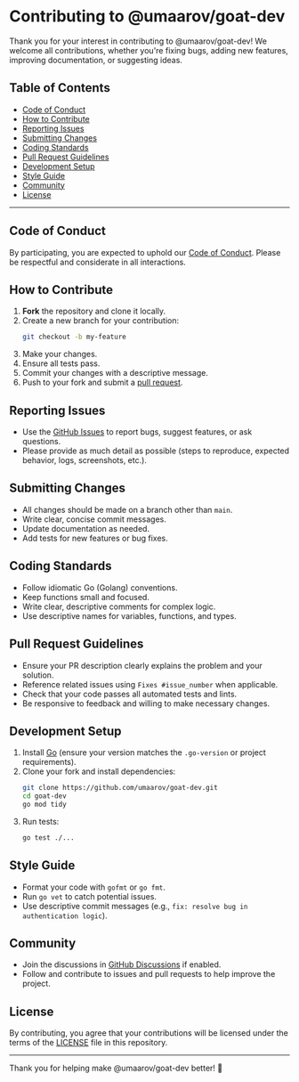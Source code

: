 # Contributing to @umaarov/goat-dev

Thank you for your interest in contributing to @umaarov/goat-dev! We welcome all contributions, whether you're fixing bugs, adding new features, improving documentation, or suggesting ideas.

## Table of Contents

- [Code of Conduct](#code-of-conduct)
- [How to Contribute](#how-to-contribute)
- [Reporting Issues](#reporting-issues)
- [Submitting Changes](#submitting-changes)
- [Coding Standards](#coding-standards)
- [Pull Request Guidelines](#pull-request-guidelines)
- [Development Setup](#development-setup)
- [Style Guide](#style-guide)
- [Community](#community)
- [License](#license)

---

## Code of Conduct

By participating, you are expected to uphold our [Code of Conduct](CODE_OF_CONDUCT.md). Please be respectful and considerate in all interactions.

## How to Contribute

1. **Fork** the repository and clone it locally.
2. Create a new branch for your contribution:
   ```sh
   git checkout -b my-feature
   ```
3. Make your changes.
4. Ensure all tests pass.
5. Commit your changes with a descriptive message.
6. Push to your fork and submit a [pull request](https://github.com/umaarov/goat-dev/pulls).

## Reporting Issues

- Use the [GitHub Issues](https://github.com/umaarov/goat-dev/issues) to report bugs, suggest features, or ask questions.
- Please provide as much detail as possible (steps to reproduce, expected behavior, logs, screenshots, etc.).

## Submitting Changes

- All changes should be made on a branch other than `main`.
- Write clear, concise commit messages.
- Update documentation as needed.
- Add tests for new features or bug fixes.

## Coding Standards

- Follow idiomatic Go (Golang) conventions.
- Keep functions small and focused.
- Write clear, descriptive comments for complex logic.
- Use descriptive names for variables, functions, and types.

## Pull Request Guidelines

- Ensure your PR description clearly explains the problem and your solution.
- Reference related issues using `Fixes #issue_number` when applicable.
- Check that your code passes all automated tests and lints.
- Be responsive to feedback and willing to make necessary changes.

## Development Setup

1. Install [Go](https://golang.org/dl/) (ensure your version matches the `.go-version` or project requirements).
2. Clone your fork and install dependencies:
   ```sh
   git clone https://github.com/umaarov/goat-dev.git
   cd goat-dev
   go mod tidy
   ```
3. Run tests:
   ```sh
   go test ./...
   ```

## Style Guide

- Format your code with `gofmt` or `go fmt`.
- Run `go vet` to catch potential issues.
- Use descriptive commit messages (e.g., `fix: resolve bug in authentication logic`).

## Community

- Join the discussions in [GitHub Discussions](https://github.com/umaarov/goat-dev/discussions) if enabled.
- Follow and contribute to issues and pull requests to help improve the project.

## License

By contributing, you agree that your contributions will be licensed under the terms of the [LICENSE](LICENSE) file in this repository.

---

Thank you for helping make @umaarov/goat-dev better! 🚀
